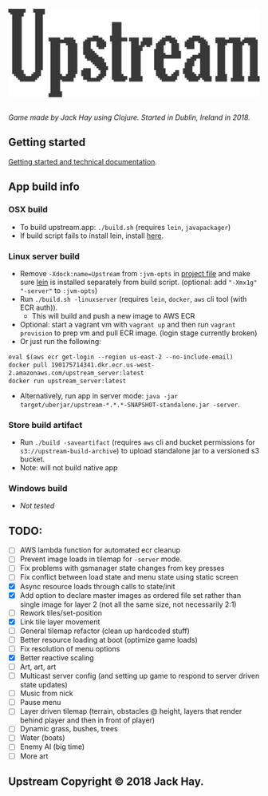 ![HAY](https://github.com/jackHay22/upstream/blob/master/resources/app/readme_title.png)

##
_Game made by Jack Hay using Clojure. Started in Dublin, Ireland in 2018._

## Getting started
[Getting started and technical documentation](doc/intro.md).

## App build info

### OSX build
- To build upstream.app: ``` ./build.sh ``` (requires ``` lein ```, ``` javapackager ```)
- If build script fails to install lein, install [here](https://leiningen.org/#install).

### Linux server build
- Remove ``` -Xdock:name=Upstream ``` from ``` :jvm-opts ``` in [project file](https://github.com/jackHay22/upstream/blob/38cd4494e082e59086f5ed9636aa0a4d1f11f7cd/project.clj#L8) and make sure [lein](https://leiningen.org/#install) is installed separately from build script. (optional: add ```"-Xmx1g" "-server"``` to ```:jvm-opts```)
- Run ``` ./build.sh -linuxserver ``` (requires ``` lein ```, ``` docker ```, ``` aws ``` cli tool (with ECR auth)).
  - This will build and push a new image to AWS ECR
- Optional: start a vagrant vm with ``` vagrant up ``` and then run ``` vagrant provision ``` to prep vm and pull ECR image. (login stage currently broken)
- Or just run the following:
```
eval $(aws ecr get-login --region us-east-2 --no-include-email)
docker pull 190175714341.dkr.ecr.us-west-2.amazonaws.com/upstream_server:latest
docker run upstream_server:latest
```
- Alternatively, run app in server mode: ```java -jar target/uberjar/upstream-*.*.*-SNAPSHOT-standalone.jar -server```.

### Store build artifact
- Run ``` ./build -saveartifact ``` (requires ``` aws ``` cli and bucket permissions for ``` s3://upstream-build-archive ```) to upload standalone jar to a versioned s3 bucket.
- Note: will not build native app

### Windows build
- _Not tested_

## TODO:
- [ ] AWS lambda function for automated ecr cleanup
- [ ] Prevent image loads in tilemap for ```-server``` mode.
- [ ] Fix problems with gsmanager state changes from key presses
- [ ] Fix conflict between load state and menu state using static screen
- [x] Async resource loads through calls to state/init
- [x] Add option to declare master images as ordered file set rather than single image for layer 2 (not all the same size, not necessarily 2:1)
- [ ] Rework tiles/set-position
- [x] Link tile layer movement
- [ ] General tilemap refactor (clean up hardcoded stuff)
- [ ] Better resource loading at boot (optimize game loads)
- [ ] Fix resolution of menu options
- [x] Better reactive scaling
- [ ] Art, art, art
- [ ] Multicast server config (and setting up game to respond to server driven state updates)
- [ ] Music from nick
- [ ] Pause menu
- [ ] Layer driven tilemap (terrain, obstacles @ height, layers that render behind player and then in front of player)
- [ ] Dynamic grass, bushes, trees
- [ ] Water (boats)
- [ ] Enemy AI (big time)
- [ ] More art

## Upstream Copyright © 2018 Jack Hay.
